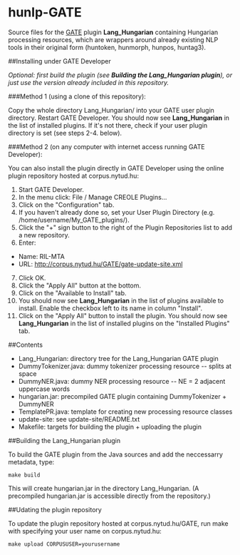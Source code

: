 # hunlp-GATE

Source files for the [GATE](http://gate.ac.uk/) plugin **Lang_Hungarian** containing Hungarian processing resources, 
which are wrappers around already existing NLP tools in their original form (huntoken, hunmorph, hunpos, huntag3).

##Installing under GATE Developer

*Optional: first build the plugin (see __Building the Lang_Hungarian plugin__), or just use the version already included in this repository.*

###Method 1 (using a clone of this repository):

Copy the whole directory Lang_Hungarian/ into your GATE user plugin directory. 
Restart GATE Developer. You should now see **Lang_Hungarian** in the list of installed plugins.
If it's not there, check if your user plugin directory is set (see steps 2-4. below).

###Method 2 (on any computer with internet access running GATE Developer):

You can also install the plugin directly in GATE Developer using the online plugin repository hosted at corpus.nytud.hu:

1. Start GATE Developer.
2. In the menu click: File / Manage CREOLE Plugins...
3. Click on the "Configuration" tab.
4. If you haven't already done so, set your User Plugin Directory (e.g. /home/username/My_GATE_plugins/).
5. Click the "+" sign button to the right of the Plugin Repositories list to add a new repository.
6. Enter:
 * Name: RIL-MTA
 * URL: http://corpus.nytud.hu/GATE/gate-update-site.xml
7. Click OK.
8. Click the "Apply All" button at the bottom.
9. Click on the "Available to Install" tab.
10. You should now see **Lang_Hungarian** in the list of plugins available to install. Enable the checkbox left to its name in column "Install".
11. Click on the "Apply All" button to install the plugin. You should now see **Lang_Hungarian** in the list of installed plugins on the "Installed Plugins" tab.

##Contents

* Lang_Hungarian: directory tree for the Lang_Hungarian GATE plugin
 * DummyTokenizer.java: dummy tokenizer processing resource -- splits at space
 * DummyNER.java: dummy NER processing resource -- NE = 2 adjacent uppercase words
 * hungarian.jar: precompiled GATE plugin containing DummyTokenizer + DummyNER
 * TemplatePR.java: template for creating new processing resource classes
* update-site: see update-site/README.txt
* Makefile: targets for building the plugin + uploading the plugin

##Building the Lang_Hungarian plugin

To build the GATE plugin from the Java sources and add the neccessarry metadata, type:

```
make build
```

This will create hungarian.jar in the directory Lang_Hungarian.
(A precompiled hungarian.jar is accessible directly from the repository.)

##Udating the plugin repository

To update the plugin repository hosted at corpus.nytud.hu/GATE, run make with specifying your user name on corpus.nytud.hu:

```
make upload CORPUSUSER=yourusername
```
